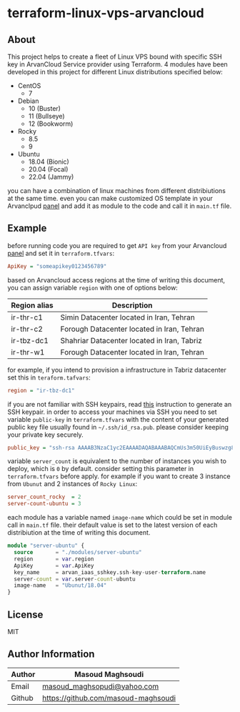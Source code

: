 # terraform-linux-vps-arvancloud

## About

This project helps to create a fleet of Linux VPS bound with specific SSH key in ArvanCloud Service provider using Terraform. 4 modules have been developed in this project for different Linux distributions specified below:

- CentOS
  - 7
- Debian
  - 10 (Buster)
  - 11 (Bullseye)
  - 12 (Bookworm)
- Rocky
  - 8.5
  - 9
- Ubuntu
  - 18.04 (Bionic)
  - 20.04 (Focal)
  - 22.04 (Jammy)

you can have a combination of linux machines from different distribiutions at the same time. even you can make customized OS template in your Arvanclpud [panel](https://panel.arvancloud.ir) and add it as module to the code and call it in `main.tf` file.

## Example

before running code you are required to get `API key` from your Arvancloud [panel](https://panel.arvancloud.ir) and set it in `terraform.tfvars`:

```ini
ApiKey = "someapikey0123456789"
```

based on Arvancloud access regions at the time of writing this document, you can assign variable `region` with one of options below:

| Region alias | Description                                |
| ------------ | ------------------------------------------ |
| ir-thr-c1    | Simin Datacenter located in Iran, Tehran   |
| ir-thr-c2    | Forough Datacenter located in Iran, Tehran |
| ir-tbz-dc1   | Shahriar Datacenter located in Iran, Tabriz   |
| ir-thr-w1    | Forough Datacenter located in Iran, Tehran |

for example, if you intend to provision a infrastructure in Tabriz datacenter set this in `teraform.tafvars`:

```ini
region = "ir-tbz-dc1"
```

if you are not familiar with SSH keypairs, read [this](https://docs.oracle.com/en/cloud/cloud-at-customer/occ-get-started/generate-ssh-key-pair.html) instruction to generate an SSH keypair. in order to access your machines via SSH you need to set variable `public-key` in `terraform.tfvars` with the content of your generated public key file usually found in `~/.ssh/id_rsa.pub`. please consider keeping your private key securely.

```ini
public_key = "ssh-rsa AAAAB3NzaC1yc2EAAAADAQABAAABAQCmUs3m50UiEyBuswzg8gAUtI0ewRTHiqT6k1bsLCX3YWDrC7k+uLvBnxHoyKdCMedAg95Wf+rIc4Ph86m+LNyKrYN1Pji4/toWhNH1dQN5edadCnZXe9TrFwNIRfCSVsp1PDedAdvLut5V0mGLOA9l/iILjaCM+hw9ljV9XFnB5Na80R2T1C7oFXn2/bxp1+QCC5eUnVh3WkG9C9HNSh27eLP/mAW7OIhyt6PV5yOd8AtjIFoCAO0cCyMiH4btB488jWGezx47jRnfYBIHjkL9CnvkccAx3YSAiTcikIUJUDk3O+ptrkKckJ75Ea2yzMzvcAYhVEGrkw5gNzpX8x5R"
```

variable `server_count` is equivalent to the number of instances you wish to deploy, which is `0` by default. consider setting this parameter in `terraform.tfvars` before apply. for example if you want to create 3 instance from `Ubunut` and 2 instances of `Rocky Linux`:

```ini
server_count_rocky  = 2
server-count-ubuntu = 3
```

each module has a variable named `image-name` which could be set in module call in `main.tf` file. their default value is set to the latest version of each distribiution at the time of writing this document.

```terraform
module "server-ubuntu" {
  source       = "./modules/server-ubuntu"
  region       = var.region
  ApiKey       = var.ApiKey
  key_name     = arvan_iaas_sshkey.ssh-key-user-terraform.name
  server-count = var.server-count-ubuntu
  image-name   = "Ubunut/18.04"
}
```

## License

MIT

## Author Information

| Author | Masoud Maghsoudi                      |
| ------ | ------------------------------------- |
| Email  | <masoud_maghsopudi@yahoo.com>         |
| Github | <https://github.com/masoud-maghsoudi> |
